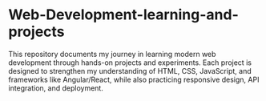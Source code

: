 # Web-Development-learning-and-projects
This repository documents my journey in learning modern web development through hands-on projects and experiments. Each project is designed to strengthen my understanding of HTML, CSS, JavaScript, and frameworks like Angular/React, while also practicing responsive design, API integration, and deployment.
